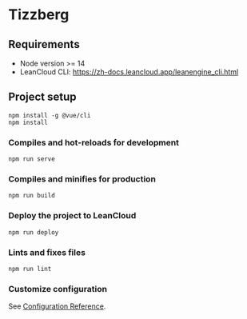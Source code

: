 # Tizzberg

## Requirements

- Node version >= 14
- LeanCloud CLI: https://zh-docs.leancloud.app/leanengine_cli.html

## Project setup

```
npm install -g @vue/cli
npm install
```

### Compiles and hot-reloads for development

```
npm run serve
```

### Compiles and minifies for production

```
npm run build
```

### Deploy the project to LeanCloud

```
npm run deploy
```

### Lints and fixes files

```
npm run lint
```

### Customize configuration

See [Configuration Reference](https://cli.vuejs.org/config/).

